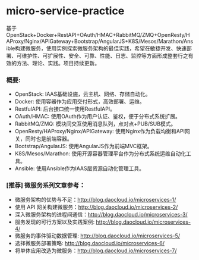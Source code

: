 # micro-service-practice
基于OpenStack+Docker+RestAPI+OAuth/HMAC+RabbitMQ/ZMQ+OpenResty/HAProxy/Nginx/APIGateway+Bootstrap/AngularJS+K8S/Mesos/Marathon/Ansible构建微服务，使用实例探索微服务架构的最佳实践，希望在敏捷开发、快速部署、可维护性、可扩展性、安全、可靠、性能、日志、监控等方面形成整套行之有效的方法、理论、实践。项目持续更新。

### 概要:
* OpenStack: IAAS基础设施，云主机、网络、存储自动化。
* Docker: 使用容器作为应用交付形式，高效部署、运维。
* RestfulAPI: 后台接口统一使用RestfulAPI。
* OAuth/HMAC: 使用OAuth作为用户认证、鉴权，便于分布式系统扩展。
* RabbitMQ/ZMQ: 模块间交互使用消息队列，点对点+PUB/SUB模式。
* OpenResty/HAProxy/Nginx/APIGateway: 使用Nginx作为负载均衡和API网关，同时也是前端容器。
* Bootstrap/AngularJS: 使用AngularJS作为前端MVC框架。
* K8S/Mesos/Marathon: 使用开源容器管理平台作为分布式系统运维自动化工具。
* Ansible: 使用Ansible作为IAAS层资源自动化管理工具。

### [推荐] 微服务系列文章参考：    
* 微服务架构的优势与不足：http://blog.daocloud.io/microservices-1/    
* 使用 API 网关构建微服务：http://blog.daocloud.io/microservices-2/    
* 深入微服务架构的进程间通信：http://blog.daocloud.io/microservices-3/    
* 服务发现的可行方案以及实践案例: http://blog.daocloud.io/microservices-4/    
* 微服务的事件驱动数据管理: http://blog.daocloud.io/microservices-5/    
* 选择微服务部署策略: http://blog.daocloud.io/microservices-6/    
* 将单体应用改造为微服务：http://blog.daocloud.io/microservices-7/   


